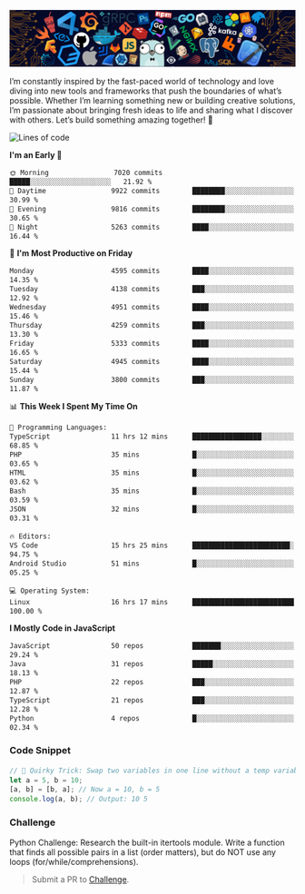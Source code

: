 ![](https://github.com/0x3EF8/0x3EF8/raw/main/images/header_.png)

I’m constantly inspired by the fast-paced world of technology and love diving into new tools and frameworks that push the boundaries of what’s possible. Whether I’m learning something new or building creative solutions, I’m passionate about bringing fresh ideas to life and sharing what I discover with others. Let’s build something amazing together! 🚀

<!--START_SECTION:header-->
![Lines of code](https://img.shields.io/badge/From%20Hello%20World%20I%27ve%20Written-22.8%20million%20lines%20of%20code-blue)

**I'm an Early 🐤** 

```text
🌞 Morning                7020 commits        █████░░░░░░░░░░░░░░░░░░░░   21.92 % 
🌆 Daytime                9922 commits        ████████░░░░░░░░░░░░░░░░░   30.99 % 
🌃 Evening                9816 commits        ████████░░░░░░░░░░░░░░░░░   30.65 % 
🌙 Night                  5263 commits        ████░░░░░░░░░░░░░░░░░░░░░   16.44 % 
```
📅 **I'm Most Productive on Friday** 

```text
Monday                   4595 commits        ████░░░░░░░░░░░░░░░░░░░░░   14.35 % 
Tuesday                  4138 commits        ███░░░░░░░░░░░░░░░░░░░░░░   12.92 % 
Wednesday                4951 commits        ████░░░░░░░░░░░░░░░░░░░░░   15.46 % 
Thursday                 4259 commits        ███░░░░░░░░░░░░░░░░░░░░░░   13.30 % 
Friday                   5333 commits        ████░░░░░░░░░░░░░░░░░░░░░   16.65 % 
Saturday                 4945 commits        ████░░░░░░░░░░░░░░░░░░░░░   15.44 % 
Sunday                   3800 commits        ███░░░░░░░░░░░░░░░░░░░░░░   11.87 % 
```


📊 **This Week I Spent My Time On** 

```text
💬 Programming Languages: 
TypeScript               11 hrs 12 mins      █████████████████░░░░░░░░   68.85 % 
PHP                      35 mins             █░░░░░░░░░░░░░░░░░░░░░░░░   03.65 % 
HTML                     35 mins             █░░░░░░░░░░░░░░░░░░░░░░░░   03.62 % 
Bash                     35 mins             █░░░░░░░░░░░░░░░░░░░░░░░░   03.59 % 
JSON                     32 mins             █░░░░░░░░░░░░░░░░░░░░░░░░   03.31 % 

🔥 Editors: 
VS Code                  15 hrs 25 mins      ████████████████████████░   94.75 % 
Android Studio           51 mins             █░░░░░░░░░░░░░░░░░░░░░░░░   05.25 % 

💻 Operating System: 
Linux                    16 hrs 17 mins      █████████████████████████   100.00 % 
```

**I Mostly Code in JavaScript** 

```text
JavaScript               50 repos            ███████░░░░░░░░░░░░░░░░░░   29.24 % 
Java                     31 repos            █████░░░░░░░░░░░░░░░░░░░░   18.13 % 
PHP                      22 repos            ███░░░░░░░░░░░░░░░░░░░░░░   12.87 % 
TypeScript               21 repos            ███░░░░░░░░░░░░░░░░░░░░░░   12.28 % 
Python                   4 repos             █░░░░░░░░░░░░░░░░░░░░░░░░   02.34 % 
```




<!--END_SECTION:header-->

<!--START_SECTION:footer-->
### Code Snippet
```js
// 🎩 Quirky Trick: Swap two variables in one line without a temp variable (JavaScript)
let a = 5, b = 10;
[a, b] = [b, a]; // Now a = 10, b = 5
console.log(a, b); // Output: 10 5
```
### Challenge
Python Challenge: Research the built-in itertools module. Write a function that finds all possible pairs in a list (order matters), but do NOT use any loops (for/while/comprehensions).
<!--END_SECTION:footer-->
> Submit a PR to [Challenge](https://github.com/mrepol742/challenge/fork).
